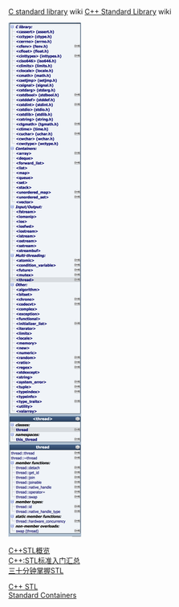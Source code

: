 [C standard library](https://en.wikipedia.org/wiki/C_standard_library)  wiki
[C++ Standard Library](https://en.wikipedia.org/wiki/C%2B%2B_Standard_Library)  wiki

![cplusplus-c++11](images/cplusplus.png)

[C++STL概览](http://www.cnblogs.com/ggjucheng/archive/2012/01/03/2310884.html)  
[C++:STL标准入门汇总](http://www.cnblogs.com/shiyangxt/archive/2008/09/11/1289493.html)  
[三十分钟掌握STL](http://net.pku.edu.cn/~yhf/UsingSTL.htm)  

[C++ STL](http://blog.csdn.net/column/details/stl-morewindows.html)  
[Standard Containers](http://www.cplusplus.com/reference/stl/)  
